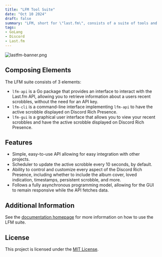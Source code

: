 ```yaml
---
title: "LFM Tool Suite"
date: "Oct 10 2024"
draft: false
summary: "LFM, short for \"last.fm\", consists of a suite of tools and APIs to interact unofficially with the Last.fm API and Discord Rich Presence."
tags:
- GoLang
- Discord
- Last.fm
---
```


![lastfm-banner.png](/assets/lastfm-banner.png)

## Composing Elements

The LFM suite consists of 3 elements:

- `lfm-api`  is a Go package that provides an interface to interact with the Last.fm API, allowing you to retrieve information about a users recent scrobbles, without the need for an API key.
- `lfm-cli` is a command-line interface implementing `lfm-api` to have the active scrobble displayed on Discord Rich Presence.
- `lfm-gui` is a graphical user interface that allows you to view your recent scrobbles and have the active scrobble displayed on Discord Rich Presence.

## Features

- Simple, easy-to-use API allowing for easy integration with other projects.
- Scheduler to update the active scrobble every 10 seconds, by default.
- Ability to control and customize every aspect of the Discord Rich Presence, including whether to include the album cover, loved indication, timestamps, persistent scrobble, and more.
- Follows a fully asynchronous programming model, allowing for the GUI to remain responsive while the API fetches data.

## Additional Information

See the [documentation homepage](https://lfm.twango.dev) for more information on how to use the LFM suite.

## License

This project is licensed under the [MIT License](https://github.com/twangodev/lfm-api/blob/main/LICENSE).